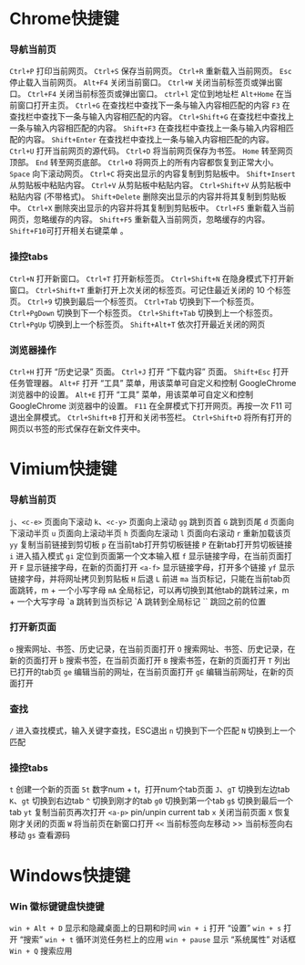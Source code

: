 # Chrome快捷键
### 导航当前页
`Ctrl+P`            打印当前网页。
`Ctrl+S`            保存当前网页。
`Ctrl+R`            重新载入当前网页。
`Esc`               停止载入当前网页。
`Alt+F4`            关闭当前窗口。
`Ctrl+W`            关闭当前标签页或弹出窗口。
`Ctrl+F4`           关闭当前标签页或弹出窗口。
`ctrl+l`            定位到地址栏
`Alt+Home`          在当前窗口打开主页。
`Ctrl+G`            在查找栏中查找下一条与输入内容相匹配的内容
`F3`                在查找栏中查找下一条与输入内容相匹配的内容。
`Ctrl+Shift+G`      在查找栏中查找上一条与输入内容相匹配的内容。
`Shift+F3`          在查找栏中查找上一条与输入内容相匹配的内容。
`Shift+Enter`       在查找栏中查找上一条与输入内容相匹配的内容。
`Ctrl+U`            打开当前网页的源代码。
`Ctrl+D`            将当前网页保存为书签。
`Home`              转至网页顶部。
`End`               转至网页底部。
`Ctrl+0`            将网页上的所有内容都恢复到正常大小。
`Space`             向下滚动网页。
`Ctrl+C`            将突出显示的内容复制到剪贴板中。
`Shift+Insert`      从剪贴板中粘贴内容。
`Ctrl+V`            从剪贴板中粘贴内容。
`Ctrl+Shift+V`      从剪贴板中粘贴内容 (不带格式)。
`Shift+Delete`      删除突出显示的内容并将其复制到剪贴板中。
`Ctrl+X`            删除突出显示的内容并将其复制到剪贴板中。
`Ctrl+F5`           重新载入当前网页，忽略缓存的内容。
`Shift+F5`          重新载入当前网页，忽略缓存的内容。
`Shift+F10`可打开相关右键菜单 。

### 操控tabs
`Ctrl+N`            打开新窗口。
`Ctrl+T`            打开新标签页。
`Ctrl+Shift+N`      在隐身模式下打开新窗口。
`Ctrl+Shift+T`      重新打开上次关闭的标签页。可记住最近关闭的 10 个标签页。
`Ctrl+9`            切换到最后一个标签页。
`Ctrl+Tab`          切换到下一个标签页。
`Ctrl+PgDown`       切换到下一个标签页。
`Ctrl+Shift+Tab`    切换到上一个标签页。
`Ctrl+PgUp`         切换到上一个标签页。
`Shift+Alt+T`       依次打开最近关闭的网页

### 浏览器操作
`Ctrl+H`            打开 “历史记录” 页面。
`Ctrl+J`            打开 “下载内容” 页面。
`Shift+Esc`         打开任务管理器。
`Alt+F`             打开 “工具” 菜单，用该菜单可自定义和控制 GoogleChrome 浏览器中的设置。
`Alt+E`             打开 “工具” 菜单，用该菜单可自定义和控制 GoogleChrome 浏览器中的设置。
`F11`               在全屏模式下打开网页。再按一次 F11 可退出全屏模式。
`Ctrl+Shift+B`      打开和关闭书签栏。
`Ctrl+Shift+D`      将所有打开的网页以书签的形式保存在新文件夹中。





# Vimium快捷键
### 导航当前页
`j`、`<c-e>`        页面向下滚动
`k`、`<c-y>`        页面向上滚动
`gg`                跳到页首
`G`                 跳到页尾
`d`                 页面向下滚动半页
`u`                 页面向上滚动半页
`h`                 页面向左滚动
`l`                 页面向右滚动
`r`                 重新加载该页
`yy`                复制当前链接到剪切板
`p`                 在当前tab打开剪切板链接
`P`                 在新tab打开剪切板链接
`i`                 进入插入模式
`gi`                定位到页面第一个文本输入框
`f`                 显示链接字母，在当前页面打开
`F`                 显示链接字母，在新的页面打开
`<a-f>`             显示链接字母，打开多个链接
`yf`                显示链接字母，并将网址拷贝到剪贴板
`H`                 后退
`L`                 前进
`ma`                当页标记，只能在当前tab页面跳转，m + 一个小写字母
`mA`                全局标记，可以再切换到其他tab的跳转过来，m + 一个大写字母
\`a                  跳转到当页标记
\`A                  跳转到全局标记
\``                  跳回之前的位置
### 打开新页面
`o`                 搜索网址、书签、历史记录，在当前页面打开
`O`                 搜索网址、书签、历史记录，在新的页面打开
`b`                 搜索书签，在当前页面打开
`B`                 搜索书签，在新的页面打开
`T`                 列出已打开的tab页
`ge`                编辑当前的网址，在当前页面打开
`gE`                编辑当前网址，在新的页面打开
### 查找
`/`                 进入查找模式，输入关键字查找，ESC退出
`n`                 切换到下一个匹配
`N`                 切换到上一个匹配
### 操控tabs
`t`                 创建一个新的页面
`5t`                数字num + t，打开num个tab页面
`J`、`gT`           切换到左边tab
`K`、`gt`           切换到右边tab
`^`                 切换到刚才的tab
`g0`                切换到第一个tab
`g$`                切换到最后一个tab
`yt`                复制当前页再次打开
`<a-p>`             pin/unpin current tab
`x`                 关闭当前页面
`X`                 恢复刚才关闭的页面
`W`                 将当前页在新窗口打开
`<<`                当前标签向左移动
&gt;&gt;            当前标签向右移动
`gs`                查看源码

# Windows快捷键
### Win 徽标键键盘快捷键
`win + Alt + D`     显示和隐藏桌面上的日期和时间
`win + i`           打开 “设置”
`win + s`           打开 “搜索”
`win + t`           循环浏览任务栏上的应用
`win + pause`       显示 “系统属性” 对话框
`Win + Q`           搜索应用